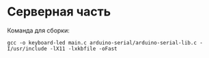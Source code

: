 # Серверная часть

Команда для сборки:
```
gcc -o keyboard-led main.c arduino-serial/arduino-serial-lib.c -I/usr/include -lX11 -lxkbfile -oFast
```
